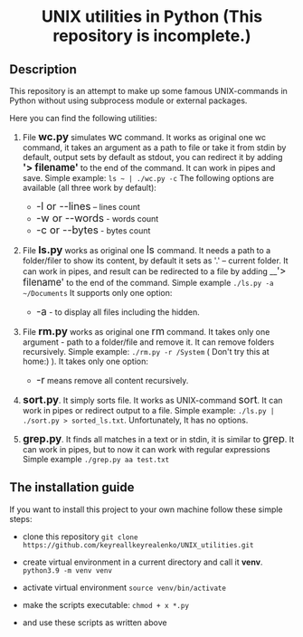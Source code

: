 # <center>UNIX utilities in Python (This repository is incomplete.)</center>

## Description

This repository is an attempt to make up some famous UNIX-commands in Python
without using subprocess module or external packages.

Here you can find the following utilities:

1) File <font size="4">__wc.py__</font> simulates <font size="4">wc</font> command. It works as original one wc command, it takes an argument as a path to file or take it
   from stdin by default, output sets by default as stdout, you can redirect it by adding __<big>'> filename'</big>__  to the end of the command.
   It can work in pipes and save. Simple example: 
   ```ls ~ | ./wc.py -c``` 
   The following options are available (all three work by default):
   - <font size="4">-l or --lines</font> – lines count
   - <font size="4">-w or --words</font> - words count
   - <font size="4">-c or --bytes</font> - bytes count 
   
2) File <font size="4">__ls.py__</font> works as original one <font size="4"> ls </font> command. It needs a path
to a folder/filer to show its content, by default it sets as '.' – current folder. It can work in pipes,
   and result can be redirected to a file by adding __<big>'> filename'</big> to the end of the command. Simple example ```./ls.py -a ~/Documents```
   It supports only one option:
   - <font size="4">-a</font> - to display all files including the hidden.
   
3) File <font size="4">__rm.py__</font> works as original one <font size="4">rm</font> command. It takes only one argument - path to a folder/file and remove it.
It can remove folders recursively. Simple example: ```./rm.py -r /System``` ( Don't try this at home:) ). It takes only one
   option:
   - <font size="4">-r</font> means remove all content recursively. 
   
4) <font size="4">__sort.py__</font>. It simply sorts file. It works as UNIX-command <font size="4">sort</font>.
It can work in pipes or redirect output to a file. Simple example: ```./ls.py | ./sort.py > sorted_ls.txt```. Unfortunately, It has no options.

5) <font size="4">__grep.py__</font>. It finds all matches in a text or in stdin, it is similar to <font size="4">grep</font>. It can work in pipes, but
to now it can work with regular expressions Simple example ```./grep.py aa test.txt```
   
## The installation guide
If you want to install this project to your own machine follow these simple steps:
- clone this repository ```git clone https://github.com/keyreallkeyrealenko/UNIX_utilities.git```
- create virtual environment in a current directory and call it __venv__. 
```python3.9 -m venv venv```
  
- activate virtual environment 
```source venv/bin/activate```
  
- make the scripts executable: ```chmod + x *.py```
  
- and use these scripts as written above